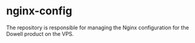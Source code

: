 # nginx-config
The repository is responsible for managing the Nginx configuration for the Dowell product on the VPS.
